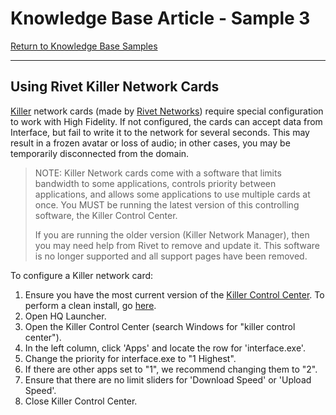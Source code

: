 # Knowledge Base Article - Sample 3

[Return to Knowledge Base Samples](overview.html)

---

## Using Rivet Killer Network Cards

[Killer](https://www.killernetworking.com) network cards (made by [Rivet Networks](https://www.rivetnetworks.com)) require special configuration to work with High Fidelity. If not configured, the cards can accept data from Interface, but fail to write it to the network for several seconds. This may result in a frozen avatar or loss of audio; in other cases, you may be temporarily disconnected from the domain.

> NOTE: Killer Network cards come with a software that limits bandwidth to some applications, controls priority between applications, and allows some applications to use multiple cards at once.  You MUST be running the latest version of this controlling software, the Killer Control Center.
> 
> If you are running the older version (Killer Network Manager), then you may need help from Rivet to remove and update it. This software is no longer supported and all support pages have been removed. 

To configure a Killer network card:

1. Ensure you have the most current version of the [Killer Control Center](https://support.killernetworking.com). To perform a clean install, go [here](https://support.killernetworking.com/knowledge-base/clean-install-killer-control-center).
2. Open HQ Launcher. 
3. Open the Killer Control Center (search Windows for "killer control center").
4. In the left column, click 'Apps' and locate the row for 'interface.exe'.
5. Change the priority for interface.exe to "1 Highest".
6. If there are other apps set to "1", we recommend changing them to "2".
7. Ensure that there are no limit sliders for 'Download Speed' or 'Upload Speed'.
8. Close Killer Control Center.

